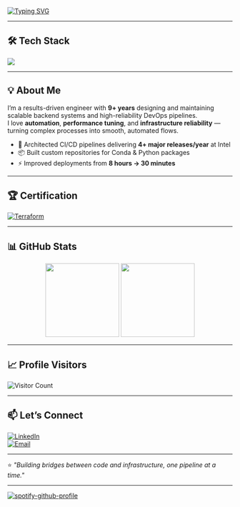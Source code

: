 <!-- Typing SVG -->
[![Typing SVG](https://readme-typing-svg.demolab.com?font=Fira+Code&weight=500&size=22&pause=1000&color=4C8EDA&width=600&lines=Hi+%F0%9F%91%8B+I'm+Andrei+Perestoronin;Software+Build+%26+Release+Engineer;Backend+%26+DevOps+Specialist;Automation+%7C+CI%2FCD+%7C+Performance+Optimization)](https://git.io/typing-svg)

---

## 🛠️ Tech Stack
<p align="left">
  <img src="https://skillicons.dev/icons?i=python,go,docker,jenkins,terraform,githubactions,aws,git,linux,sql,redis,cs,dotnet,kubernetes&perline=7" />
</p>

---

## 💡 About Me
I’m a results-driven engineer with **9+ years** designing and maintaining scalable backend systems and high-reliability DevOps pipelines.  
I love **automation**, **performance tuning**, and **infrastructure reliability** — turning complex processes into smooth, automated flows.

- 🔧 Architected CI/CD pipelines delivering **4+ major releases/year** at Intel  
- 📦 Built custom repositories for Conda & Python packages  
- ⚡ Improved deployments from **8 hours → 30 minutes**  

---

## 🏆 Certification
[![Terraform](https://img.shields.io/badge/HashiCorp-Terraform_Associate-844FBA?logo=terraform&logoColor=fff)](https://www.credly.com/badges/d316e0ff-63a6-43af-92d8-8368e2f382c3/public_url)

---

## 📊 GitHub Stats
<p align="center">
  <img src="https://github-readme-stats.vercel.app/api?username=prstrnn&show_icons=true&theme=tokyonight" height="165" />
  <img src="https://github-readme-stats.vercel.app/api/top-langs/?username=prstrnn&layout=compact&theme=tokyonight" height="165" />
</p>

---

## 📈 Profile Visitors
![Visitor Count](https://komarev.com/ghpvc/?username=prstrnn&color=0e75b6&style=flat)

---

## 📫 Let’s Connect
[![LinkedIn](https://img.shields.io/badge/LinkedIn-Andrei_Perestoronin-blue?logo=linkedin)](https://www.linkedin.com/in/andreyperestoronin/)  
[![Email](https://img.shields.io/badge/Email-andr.perestoronin%40gmail.com-red?logo=gmail)](mailto:andr.perestoronin@gmail.com)  

---

⭐ _"Building bridges between code and infrastructure, one pipeline at a time."_


---
<p align="center">

[![spotify-github-profile](https://spotify-github-profile.kittinanx.com/api/view?uid=aperesto&cover_image=true&theme=default&show_offline=false&background_color=121212&interchange=false&bar_color=53b14f&bar_color_cover=false)](https://spotify-github-profile.kittinanx.com/api/view?uid=aperesto&redirect=true)

</p>
